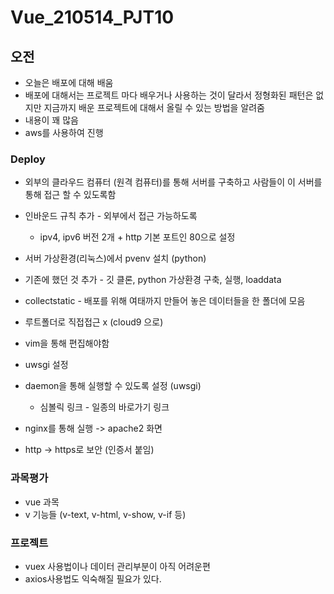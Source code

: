 # Vue_210514_PJT10



## 오전

- 오늘은 배포에 대해 배움
- 배포에 대해서는 프로젝트 마다 배우거나 사용하는 것이 달라서 정형화된 패턴은 없지만 지금까지 배운 프로젝트에 대해서 올릴 수 있는 방법을 알려줌
- 내용이 꽤 많음
- aws를 사용하여 진행



### Deploy

- 외부의 클라우드 컴퓨터 (원격 컴퓨터)를 통해 서버를 구축하고 사람들이 이 서버를 통해 접근 할 수 있도록함

- 인바운드 규칙 추가 - 외부에서 접근 가능하도록
  - ipv4, ipv6 버전 2개 + http 기본 포트인 80으로 설정

- 서버 가상환경(리눅스)에서 pvenv 설치 (python)
- 기존에 했던 것 추가 - 깃 클론, python 가상환경 구축, 실행, loaddata
- collectstatic - 배포를 위해 여태까지 만들어 놓은 데이터들을 한 폴더에 모음
- 루트폴더로 직접접근 x (cloud9 으로)
- vim을 통해 편집해야함
- uwsgi 설정
- daemon을 통해 실행할 수 있도록 설정 (uwsgi)
  - 심볼릭 링크 - 일종의 바로가기 링크
- nginx를 통해 실행 -> apache2 화면
- http -> https로 보안 (인증서 붙임)



### 과목평가

- vue 과목
- v 기능들 (v-text, v-html, v-show, v-if 등)



### 프로젝트

- vuex 사용법이나 데이터 관리부분이 아직 어려운편
- axios사용법도 익숙해질 필요가 있다.

